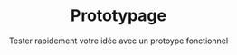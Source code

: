 ---
title: Prototypage
subtitle: Tester rapidement votre idée avec un protoype fonctionnel
description: Le prototypage permet de faire <b>un pas concret vers le lancement</b> de sa start-up. Le POC (Proof Of Concept) permet de limiter le budget de développement lors du lancement et d'adopter une stratégie agile grâce au <b>Test & Learn</b>. En quelques sprints effectués par nos équipes, vous avez une solution fonctionnelle.
description2: Le prototypage s'avère également pertinent <b>pour faire évoluer un projet</b>. Vous souhaitez implémenter une nouvelle fonctionnalité sur votre solution ? Faire évoluer votre plateforme ? Le POC est un moyen d'apporter ces changements avec souplesse.
category: presentation
subcategory: startup
layout: presentation
pic: /img/show/prototype-digitalisation-pme.jpg
---